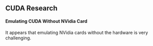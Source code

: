 ## CUDA Research

#### Emulating CUDA Without NVidia Card

It appears that emulating NVidia cards without the hardware is very challenging.

